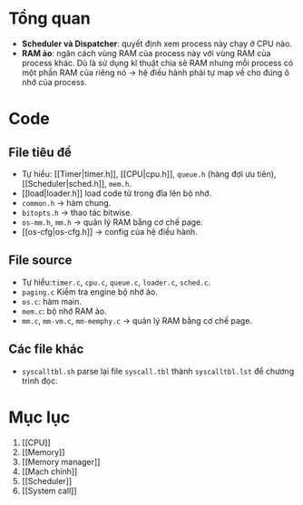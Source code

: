 # Tổng quan
- **Scheduler và Dispatcher**: quyết định xem process này chạy ở CPU nào.
- **RAM ảo**: ngăn cách vùng RAM của process này với vùng RAM của process khác. Dù là sử dụng kĩ thuật chia sẻ RAM nhưng mỗi process có một phần RAM của riêng nó -> hệ điều hành phải tự map về cho đúng ô nhớ của process.
# Code
## File tiêu đề
-  Tự hiểu: [[Timer|timer.h]], [[CPU|cpu.h]], `queue.h` (hàng đợi ưu tiên),  [[Scheduler|sched.h]], `mem.h`.
- [[load|loader.h]] load code từ trong đĩa lên bộ nhớ.
- `common.h` -> hàm chung.
- `bitopts.h` -> thao tác bitwise.
- `os-mm.h`, `mm.h` -> quản lý RAM bằng cơ chế page.
- [[os-cfg|os-cfg.h]] -> config của hệ điều hành.
## File source
- Tự hiểu:`timer.c`, `cpu.c`, `queue.c`, `loader.c`, `sched.c`.
- `paging.c` Kiểm tra engine bộ nhớ ảo.
- `os.c`: hàm main.
- `mem.c`: bộ nhớ RAM ảo.
- `mm.c`, `mm-vm.c`, `mm-memphy.c` -> quản lý RAM bằng cơ chế page.
## Các file khác
- `syscalltbl.sh` parse lại file `syscall.tbl` thành `syscalltbl.lst` để chương trình đọc.

# Mục lục
1. [[CPU]]
2. [[Memory]]
3. [[Memory manager]]
4. [[Mạch chính]]
5. [[Scheduler]]
6. [[System call]]